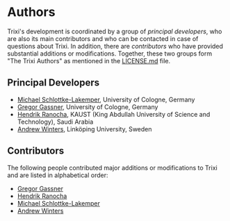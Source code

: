 # Authors

Trixi's development is coordinated by a group of *principal developers*,
who are also its main contributors and who can be contacted in case of
questions about Trixi. In addition, there are *contributors* who have
provided substantial additions or modifications. Together, these two groups form
"The Trixi Authors" as mentioned in the [LICENSE.md](LICENSE.md) file.

## Principal Developers
* [Michael Schlottke-Lakemper](https://www.mi.uni-koeln.de/NumSim/schlottke-lakemper),
  University of Cologne, Germany
* [Gregor Gassner](https://www.mi.uni-koeln.de/NumSim/gregor-gassner),
  University of Cologne, Germany
* [Hendrik Ranocha](https://ranocha.de),
  KAUST (King Abdullah University of Science and Technology), Saudi Arabia
* [Andrew Winters](https://liu.se/en/employee/andwi94),
  Linköping University, Sweden

## Contributors
The following people contributed major additions or modifications to Trixi and
are listed in alphabetical order:

* [Gregor Gassner](https://www.mi.uni-koeln.de/NumSim/gregor-gassner)
* [Hendrik Ranocha](https://ranocha.de)
* [Michael Schlottke-Lakemper](https://www.mi.uni-koeln.de/NumSim/schlottke-lakemper)
* [Andrew Winters](https://liu.se/en/employee/andwi94)
